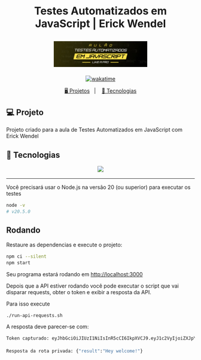 <h1 align="center">
  Testes Automatizados em JavaScript | Erick Wendel
</h1>

<h2 align="center">
  <img src="./assets/imagem.jpeg" width="250px">
</h2>

<p align="center">
  <a href="https://wakatime.com/badge/user/68660678-6b86-4b78-98df-f5f41a37e1bc/project/278902a3-108a-4ba0-a294-4059c2cc6acd"><img src="https://wakatime.com/badge/user/68660678-6b86-4b78-98df-f5f41a37e1bc/project/278902a3-108a-4ba0-a294-4059c2cc6acd.svg" alt="wakatime"></a>
</p>

<p align="center">
  <a href="#-projeto">🖥️ Projetos</a>&nbsp;&nbsp;&nbsp;|&nbsp;&nbsp;&nbsp;
  <a href="#-tecnologias">🚀 Tecnologias</a>
</p>

## 💻 Projeto

Projeto criado para a aula de Testes Automatizados em JavaScript com Erick Wendel

## 🚀 Tecnologias

<p align="center">
    <img src="https://img.shields.io/static/v1?style=for-the-badge&message=JavaScript&color=222222&logo=JavaScript&logoColor=F7DF1E&label=">
</p>

---

Você precisará usar o Node.js na versão 20 (ou superior) para executar os testes

```sh
node -v
# v20.5.0
```

## Rodando

Restaure as dependencias e execute o projeto:
```sh
npm ci --silent
npm start
```

Seu programa estará rodando em [http://localhost:3000](http://localhost:3000)

Depois que a API estiver rodando você pode executar o script que vai disparar requests, obter o token e exibir a resposta da API.

Para isso execute
```sh
./run-api-requests.sh
```
A resposta deve parecer-se com:

```sh
Token capturado: eyJhbGciOiJIUzI1NiIsInR5cCI6IkpXVCJ9.eyJ1c2VyIjoiZXJpY2t3ZW5kZWwiLCJtZXNzYWdlIjoiaGV5IGR1dXVkZSEiLCJpYXQiOjE2OTE2OTM4MjF9.VmPc9yY4tTXYQaILbY6JXK8IrmKKK0Z4hveVgRUIV9Y

Resposta da rota privada: {"result":"Hey welcome!"}
```